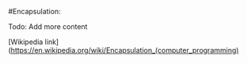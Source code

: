 #Encapsulation:

Todo:  Add more content

[Wikipedia link](https://en.wikipedia.org/wiki/Encapsulation_(computer_programming)